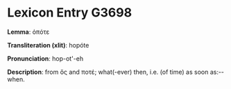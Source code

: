 # Lexicon Entry G3698

**Lemma**: ὁπότε

**Transliteration (xlit)**: hopóte

**Pronunciation**: hop-ot'-eh

**Description**:
from ὅς and ποτέ; what(-ever) then, i.e. (of time) as soon as:--when.
